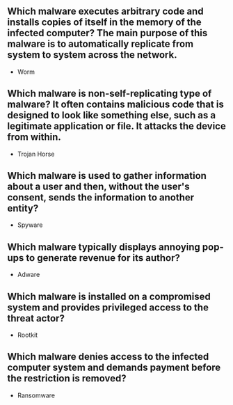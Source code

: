 <!-- Module 3: Network Security Concepts -->

<!-- 3.4: Malware -->

<!-- Check Your Understanding - Malware -->

## Which malware executes arbitrary code and installs copies of itself in the memory of the infected computer? The main purpose of this malware is to automatically replicate from system to system across the network.

- Worm

## Which malware is non-self-replicating type of malware? It often contains malicious code that is designed to look like something else, such as a legitimate application or file. It attacks the device from within.

- Trojan Horse

## Which malware is used to gather information about a user and then, without the user's consent, sends the information to another entity?

- Spyware

## Which malware typically displays annoying pop-ups to generate revenue for its author?

- Adware

## Which malware is installed on a compromised system and provides privileged access to the threat actor?

- Rootkit

## Which malware denies access to the infected computer system and demands payment before the restriction is removed?

- Ransomware
